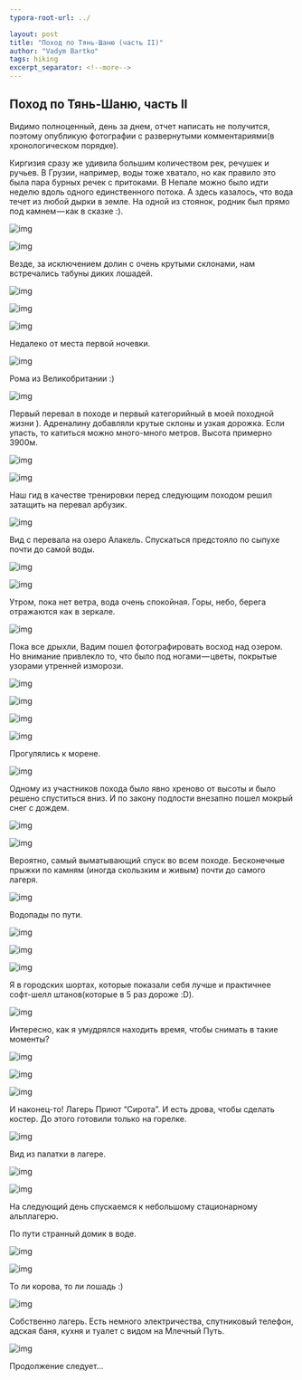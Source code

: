```yaml
---
typora-root-url: ../

layout: post
title: "Поход по Тянь-Шаню (часть II)"
author: "Vadym Bartko"
tags: hiking
excerpt_separator: <!--more-->
---
```


## Поход по Тянь-Шаню, часть II

Видимо полноценный, день за днем, отчет написать не получится, поэтому опубликую фотографии с развернутыми комментариями(в хронологическом порядке).

Киргизия сразу же удивила большим количеством рек, речушек и ручьев. В Грузии, например, воды тоже хватало, но как правило это была пара бурных речек с притоками. В Непале можно было идти неделю вдоль одного единственного потока. А здесь казалось, что вода течет из любой дырки в земле. На одной из стоянок, родник был прямо под камнем — как в сказке :).

![img](/assets/2017-12-01-kyrgyzstan/1DQ1Wj8OZGe6o5coCSCEHaw.jpeg)

![img](/assets/2017-12-01-kyrgyzstan/1sM5b1iYl1jZemlrVL12H-A.jpeg)

Везде, за исключением долин с очень крутыми склонами, нам встречались табуны диких лошадей.

![img](/assets/2017-12-01-kyrgyzstan/1ocLqtouXFkvV7NX2coQbiw.jpeg)

![img](/assets/2017-12-01-kyrgyzstan/1bPgtDmOfsdwKjeJ7hgfrVQ.jpeg)

![img](/assets/2017-12-01-kyrgyzstan/1IVHa-KmFT9v9rQA0Bvy85Q.jpeg)

Недалеко от места первой ночевки.

![img](/assets/2017-12-01-kyrgyzstan/1RVVzaoiGbfSOQ5vNulBGUw.jpeg)

Рома из Великобритании :)

![img](/assets/2017-12-01-kyrgyzstan/1BjEwsJVPzELCpcuVnLCJPw.jpeg)

Первый перевал в походе и первый категорийный в моей походной жизни ). Адреналину добавляли крутые склоны и узкая дорожка. Если упасть, то катиться можно много-много метров. Высота примерно 3900м.

![img](/assets/2017-12-01-kyrgyzstan/15jJo2U6G6_B6_VhPHup73A.jpeg)

![img](/assets/2017-12-01-kyrgyzstan/1L0QZQm64Yq2nNiztkUxaWQ.jpeg)

Наш гид в качестве тренировки перед следующим походом решил затащить на перевал арбузик.

![img](/assets/2017-12-01-kyrgyzstan/1ws1kVFGGnBBpZbBWP73hpw.jpeg)

Вид с перевала на озеро Алакель. Спускаться предстояло по сыпухе почти до самой воды.

![img](/assets/2017-12-01-kyrgyzstan/1LaEBdy96NfRqRHqJ3AnNBA.jpeg)

![img](/assets/2017-12-01-kyrgyzstan/1_NN__GUlMoB46Ji4hAmd9w.jpeg)

Утром, пока нет ветра, вода очень спокойная. Горы, небо, берега отражаются как в зеркале.

![img](/assets/2017-12-01-kyrgyzstan/1B-5AN8GHuSY35cfeW6UGiA.jpeg)

Пока все дрыхли, Вадим пошел фотографировать восход над озером. Но внимание привлекло то, что было под ногами — цветы, покрытые узорами утренней изморози.

![img](/assets/2017-12-01-kyrgyzstan/1eLLNJUkwQZn0BNfdzkXHUA.jpeg)

![img](/assets/2017-12-01-kyrgyzstan/12nD-5o7PHjc7mz_NwpHk0Q.jpeg)

![img](/assets/2017-12-01-kyrgyzstan/1r4PYLQ8Ho84Dbm5ICbrYYA.jpeg)

![img](/assets/2017-12-01-kyrgyzstan/1yxqwR6uipSwuvUcToHvYCQ.jpeg)

Прогулялись к морене.

![img](/assets/2017-12-01-kyrgyzstan/168qQ0XR1GjAPSE1mnucDQw.jpeg)

Одному из участников похода было явно хреново от высоты и было решено спуститься вниз. И по закону подлости внезапно пошел мокрый снег с дождем.

![img](/assets/2017-12-01-kyrgyzstan/1afryeeqC9BKiBEoXKytJTw.jpeg)

![img](/assets/2017-12-01-kyrgyzstan/1izkFVQsFD_PNNwx8tOB5_g.jpeg)

Вероятно, самый выматывающий спуск во всем походе. Бесконечные прыжки по камням (иногда скользким и живым) почти до самого лагеря.

![img](/assets/2017-12-01-kyrgyzstan/1nG5HHJ8YZ8OAB0WFVRK4dQ.jpeg)

Водопады по пути.

![img](/assets/2017-12-01-kyrgyzstan/1_d6dIxFvvUh3beVodOKsHw.jpeg)

![img](/assets/2017-12-01-kyrgyzstan/1iRKw1J9J-47dFz4z0i3nuw.jpeg)

![img](/assets/2017-12-01-kyrgyzstan/1s1EEHag0-KGvzCegQkXGaw.jpeg)

Я в городских шортах, которые показали себя лучше и практичнее софт-шелл штанов(которые в 5 раз дороже :D).

![img](/assets/2017-12-01-kyrgyzstan/1sQC9DEIXtKe82V541wZMXw.jpeg)

Интересно, как я умудрялся находить время, чтобы снимать в такие моменты?

![img](/assets/2017-12-01-kyrgyzstan/1SKeiJgOdDl0Y2XSyUmyrSw.jpeg)

![img](/assets/2017-12-01-kyrgyzstan/1RHuA07ZZ4K7gGZV8A4woqQ.jpeg)

![img](/assets/2017-12-01-kyrgyzstan/1qLpJDoXxrsFP7f8g6r6kbw.jpeg)

И наконец-то! Лагерь Приют “Сирота”. И есть дрова, чтобы сделать костер. До этого готовили только на горелке.

![img](/assets/2017-12-01-kyrgyzstan/1NiOkqqmmnCE-0d5EaEci8Q.jpeg)

Вид из палатки в лагере.

![img](/assets/2017-12-01-kyrgyzstan/1RsMnMx9H4oQVBF1y6hKDfw.jpeg)

![img](/assets/2017-12-01-kyrgyzstan/14ZlUlgadexFMxrzaaq2XSA.jpeg)

На следующий день спускаемся к небольшому стационарному альплагерю.

По пути странный домик в воде.

![img](/assets/2017-12-01-kyrgyzstan/1Owf4AG0ZHAdIGsCgZDvxKA.jpeg)

![img](/assets/2017-12-01-kyrgyzstan/1UTEeyGDi-iDx9bIqTurZyQ.jpeg)

То ли корова, то ли лошадь :)

![img](/assets/2017-12-01-kyrgyzstan/1Zwcdn38vC0iz-ucfw4onEQ.jpeg)

Собственно лагерь. Есть немного электричества, спутниковый телефон, адская баня, кухня и туалет с видом на Млечный Путь.

![img](/assets/2017-12-01-kyrgyzstan/1MvlZ1AFkl9t_XzUAjAIrJQ.jpeg)

Продолжение следует…